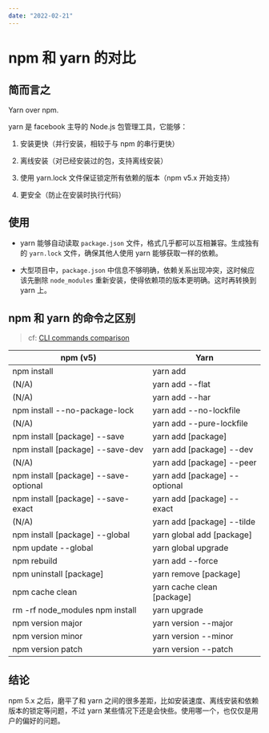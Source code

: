 ```yaml
---
date: "2022-02-21"
---
```


# npm 和 yarn 的对比

## 简而言之

Yarn over npm.

yarn 是 facebook 主导的 Node.js 包管理工具，它能够：

1. 安装更快（并行安装，相较于与 npm 的串行更快）

2. 离线安装（对已经安装过的包，支持离线安装）

3. 使用 yarn.lock 文件保证锁定所有依赖的版本（npm v5.x 开始支持）

4. 更安全（防止在安装时执行代码）

## 使用

- yarn 能够自动读取 `package.json` 文件，格式几乎都可以互相兼容。生成独有的 `yarn.lock` 文件，确保其他人使用 yarn 能够获取一样的依赖。

- 大型项目中，`package.json` 中信息不够明确，依赖关系出现冲突，这时候应该先删除 `node_modules` 重新安装，使得依赖项的版本更明确。这时再转换到 yarn 上。 

## npm 和 yarn 的命令之区别

> cf: [CLI commands comparison](https://classic.yarnpkg.com/en/docs/migrating-from-npm#toc-cli-commands-comparison)

| **npm (v5)**                          | **Yarn**                      |
|---------------------------------------|-------------------------------|
| npm install                           | yarn add                      |
| (N/A)                                 | yarn add --flat               |
| (N/A)                                 | yarn add --har                |
| npm install --no-package-lock         | yarn add --no-lockfile        |
| (N/A)                                 | yarn add --pure-lockfile      |
| npm install [package] --save          | yarn add [package]            |
| npm install [package] --save-dev      | yarn add [package] --dev      |
| (N/A)                                 | yarn add [package] --peer     |
| npm install [package] --save-optional | yarn add [package] --optional |
| npm install [package] --save-exact    | yarn add [package] --exact    |
| (N/A)                                 | yarn add [package] --tilde    |
| npm install [package] --global        | yarn global add [package]     |
| npm update --global                   | yarn global upgrade           |
| npm rebuild                           | yarn add --force              |
| npm uninstall [package]               | yarn remove [package]         |
| npm cache clean                       | yarn cache clean [package]    |
| rm -rf node_modules  npm install      | yarn upgrade                  |
| npm version major                     | yarn version --major          |
| npm version minor                     | yarn version --minor          |
| npm version patch                     | yarn version --patch          |

## 结论

npm 5.x 之后，磨平了和 yarn 之间的很多差距，比如安装速度、离线安装和依赖版本的锁定等问题，不过 yarn 某些情况下还是会快些。使用哪一个，也仅仅是用户的偏好的问题。
